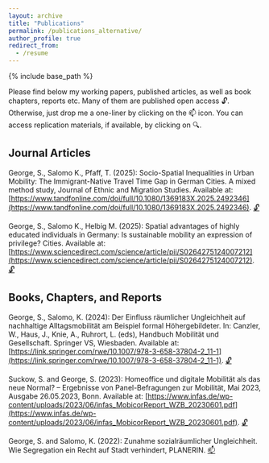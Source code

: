 ```yaml
---
layout: archive
title: "Publications"
permalink: /publications_alternative/
author_profile: true
redirect_from:
  - /resume
---
```


{% include base_path %}


Please find below my working papers, published articles, as well as book chapters, reports etc. Many of them are published open access :unlock:. Otherwise, just drop me a one-liner by clicking on the :mailbox: icon. You can access replication materials, if available, by clicking on :mag:.

## Journal Articles

George, S., Salomo K., Pfaff, T. (2025): Socio-Spatial Inequalities in Urban Mobility: The Immigrant-Native Travel Time Gap in German Cities. A mixed method study, Journal of Ethnic and Migration Studies. Available at: [https://www.tandfonline.com/doi/full/10.1080/1369183X.2025.2492346](https://www.tandfonline.com/doi/full/10.1080/1369183X.2025.2492346).
[:unlock:](https://www.tandfonline.com/doi/full/10.1080/1369183X.2025.2492346)

George, S., Salomo K., Helbig M. (2025): Spatial advantages of highly educated individuals in Germany: Is sustainable mobility an expression of privilege? Cities. Available at: [https://www.sciencedirect.com/science/article/pii/S0264275124007212](https://www.sciencedirect.com/science/article/pii/S0264275124007212).
[:unlock:](https://www.sciencedirect.com/science/article/pii/S0264275124007212)



## Books, Chapters, and Reports

George, S., Salomo, K. (2024): Der Einfluss räumlicher Ungleichheit auf nachhaltige Alltagsmobilität am Beispiel formal Höhergebildeter. In: Canzler, W., Haus, J., Knie, A., Ruhrort, L. (eds), Handbuch Mobilität und Gesellschaft. Springer VS, Wiesbaden. Available at: [https://link.springer.com/rwe/10.1007/978-3-658-37804-2_11-1](https://link.springer.com/rwe/10.1007/978-3-658-37804-2_11-1).
[:unlock:](https://link.springer.com/rwe/10.1007/978-3-658-37804-2_11-1)


Suckow, S. and George, S. (2023): Homeoffice und digitale Mobilität als das neue Normal? – Ergebnisse von Panel-Befragungen zur Mobilität, Mai 2023, Ausgabe 26.05.2023, Bonn. Available at: [https://www.infas.de/wp-content/uploads/2023/06/infas_MobicorReport_WZB_20230601.pdf](https://www.infas.de/wp-content/uploads/2023/06/infas_MobicorReport_WZB_20230601.pdf).
[:unlock:](https://www.infas.de/wp-content/uploads/2023/06/infas_MobicorReport_WZB_20230601.pdf)

George, S. and Salomo, K. (2022): Zunahme sozialräumlicher Ungleichheit. Wie Segregation ein Recht auf Stadt verhindert, PLANERIN. [:mailbox:](mailto:sarah.georgeg@wzb.eu)



